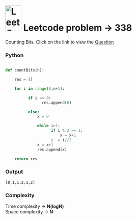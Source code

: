 # <img src="https://leetcode.com/_next/static/images/logo-ff2b712834cf26bf50a5de58ee27bcef.png" alt="LeetCode Logo" width="50" height="80"> Leetcode problem -> 338

Counting Bits. Click on the link to view the [Question](https://leetcode.com/problems/counting-bits/description/?envType=study-plan-v2&envId=leetcode-75)

### Python

```python

def countBits(n):

    res = []

    for i in range(0,n+1):

          if i == 0:
                res.append(0)

          else:
              x = 0

              while i>1:
                    if i % 2 == 1:
                        x = x+1
                    i  = i//2
              x = x+1
              res.append(x)

    return res
```
### Output
```
[0,1,1,2,1,2]
```

### Complexity

Time complexity -> **N(logN)**  
Space complexity -> **N**
